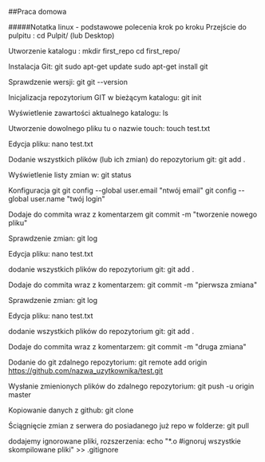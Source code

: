 ##Praca domowa

#####Notatka linux - podstawowe polecenia krok po kroku
Przejście do pulpitu : cd Pulpit/ (lub Desktop)

Utworzenie katalogu : mkdir first_repo
cd first_repo/

Instalacja Git: git sudo apt-get update
sudo apt-get install git

Sprawdzenie wersji:  git git --version

Inicjalizacja repozytorium GIT w bieżącym katalogu: git init

Wyświetlenie zawartości aktualnego katalogu: ls

Utworzenie dowolnego pliku tu o nazwie touch:  touch test.txt

Edycja pliku: nano test.txt

Dodanie wszystkich plików (lub ich zmian) do repozytorium git:  git add .

Wyświetlenie listy zmian w: git status

Konfiguracja git git config --global user.email "ntwój email"
git config --global user.name "twój login"

Dodaje do commita wraz z komentarzem git commit -m "tworzenie nowego pliku"

Sprawdzenie zmian: git log

Edycja pliku: nano test.txt

dodanie wszystkich plików do repozytorium git: git add .

Dodaje do commita wraz z komentarzem: git commit -m "pierwsza zmiana"

Sprawdzenie zmian: git log

Edycja pliku: nano test.txt

dodanie wszystkich plików do repozytorium git: git add .

Dodaje do commita wraz z komentarzem: git commit -m "druga zmiana"

Dodanie do git zdalnego repozytorium: git remote add origin https://github.com/nazwa_uzytkownika/test.git

Wysłanie zmienionych plików do zdalnego repozytorium: git push -u origin master

Kopiowanie danych z github:  git clone

Ściągnięcie zmian z serwera do posiadanego już repo w folderze:  git pull

dodajemy ignorowane pliki, rozszerzenia:  echo "*.o #ignoruj wszystkie skompilowane pliki" >> .gitignore
